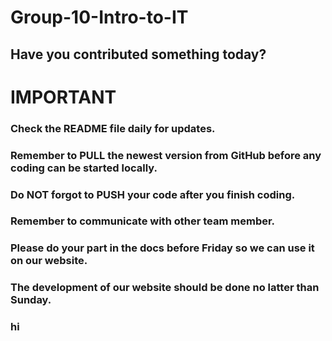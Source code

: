 # Group-10-Intro-to-IT

## Have you contributed something today?
#
# IMPORTANT
### Check the README file daily for updates.
### Remember to PULL the newest version from GitHub before any coding can be started locally.
### Do NOT forgot to PUSH your code after you finish coding.
### Remember to communicate with other team member.
### Please do your part in the docs before Friday so we can use it on our website.
### The development of our website should be done no latter than Sunday.
### hi